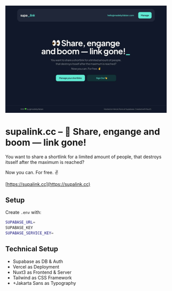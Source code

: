 ![Cover Art](public/images/og_image.jpg?raw=true 'Cover Art')

# supalink.cc – 👀 Share, engange and boom — link gone!

You want to share a shortlink for a limited amount of people,
that destroys itsself after the maximum is reached?

Now you can. For free. ✌️

[https://supalink.cc](https://supalink.cc)

## Setup

Create `.env` with:

```bash
SUPABASE_URL=
SUPABASE_KEY
SUPABASE_SERVICE_KEY=
```

## Technical Setup

- Supabase as DB & Auth
- Vercel as Deployment
- Nuxt3 as Frontend & Server
- Tailwind as CSS Framework
- +Jakarta Sans as Typography
